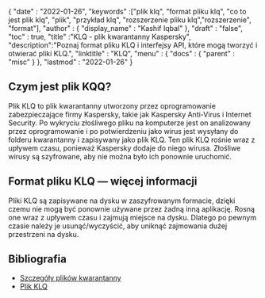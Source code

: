 {
  "date" : "2022-01-26",
  "keywords" :["plik klq", "format pliku klq", "co to jest plik klq", "plik", "przykład klq", "rozszerzenie pliku klq","rozszerzenie", "format"],
  "author" : {
    "display_name" : "Kashif Iqbal"
},
  "draft" : "false",
  "toc" : true,
  "title" :"KLQ - plik kwarantanny Kaspersky",
  "description":"Poznaj format pliku KLQ i interfejsy API, które mogą tworzyć i otwierać pliki KLQ.",
  "linktitle" : "KLQ",
  "menu" : {
    "docs" : {
      "parent" : "misc"
}
},
  "lastmod" : "2022-01-26"
}

## Czym jest plik KQQ?

Plik KLQ to plik kwarantanny utworzony przez oprogramowanie zabezpieczające firmy Kaspersky, takie jak Kaspersky Anti-Virus i Internet Security. Po wykryciu złośliwego pliku na komputerze jest on analizowany przez oprogramowanie i po potwierdzeniu jako wirus jest wysyłany do folderu kwarantanny i zapisywany jako plik KLQ. Ten plik KLQ rośnie wraz z upływem czasu, ponieważ Kaspersky dodaje do niego wirusa. Złośliwe wirusy są szyfrowane, aby nie można było ich ponownie uruchomić.

## Format pliku KLQ — więcej informacji

Pliki KLQ są zapisywane na dysku w zaszyfrowanym formacie, dzięki czemu nie mogą być ponownie używane przez żadną inną aplikację. Rosną one wraz z upływem czasu i zajmują miejsce na dysku. Dlatego po pewnym czasie należy je usunąć/wyczyścić, aby uniknąć zajmowania dużej przestrzeni na dysku.

## Bibliografia

* [Szczegóły plików kwarantanny](https://forum.kaspersky.com/)
* [Plik KLQ](https://forum.kaspersky.com/?q=klq%20file)

